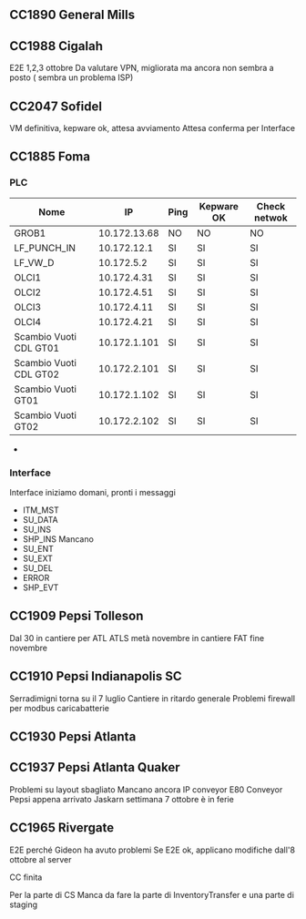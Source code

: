 
## CC1890 General Mills


## CC1988 Cigalah
E2E 1,2,3 ottobre
Da valutare VPN, migliorata ma ancora non sembra a posto ( sembra un problema ISP)

## CC2047 Sofidel
VM definitiva, kepware ok, attesa avviamento
Attesa conferma per Interface 

## CC1885 Foma
### PLC
| Nome                   | IP           | Ping | Kepware OK | Check netwok |
| ---------------------- | ------------ | ---- | ---------- | ------------ |
| GROB1                  | 10.172.13.68 | NO   | NO         | NO           |
| LF_PUNCH_IN            | 10.172.12.1  | SI   | SI         | SI           |
| LF_VW_D                | 10.172.5.2   | SI   | SI         | SI           |
| OLCI1                  | 10.172.4.31  | SI   | SI         | SI           |
| OLCI2                  | 10.172.4.51  | SI   | SI         | SI           |
| OLCI3                  | 10.172.4.11  | SI   | SI         | SI           |
| OLCI4                  | 10.172.4.21  | SI   | SI         | SI           |
| Scambio Vuoti CDL GT01 | 10.172.1.101 | SI   | SI         | SI           |
| Scambio Vuoti CDL GT02 | 10.172.2.101 | SI   | SI         | SI           |
| Scambio Vuoti GT01     | 10.172.1.102 | SI   | SI         | SI           |
| Scambio Vuoti GT02     | 10.172.2.102 | SI   | SI         | SI           |
- 
### Interface
Interface iniziamo domani, pronti i messaggi
- ITM_MST
- SU_DATA
- SU_INS
- SHP_INS
Mancano 
- SU_ENT
- SU_EXT
- SU_DEL
- ERROR
- SHP_EVT


## CC1909 Pepsi Tolleson 
Dal 30 in cantiere per ATL
ATLS metà novembre in cantiere
FAT fine novembre

## CC1910 Pepsi Indianapolis SC
Serradimigni torna su il 7 luglio 
Cantiere in ritardo generale
Problemi firewall per modbus caricabatterie

## CC1930 Pepsi Atlanta 



## CC1937 Pepsi Atlanta Quaker
Problemi su layout sbagliato
Mancano ancora IP conveyor E80
Conveyor Pepsi appena arrivato
Jaskarn settimana 7 ottobre è in ferie

## CC1965 Rivergate
E2E perché Gideon ha avuto problemi
Se E2E ok, applicano modifiche dall'8 ottobre al server

CC finita

Per la parte di CS
Manca da fare la parte di InventoryTransfer e una parte di staging 






